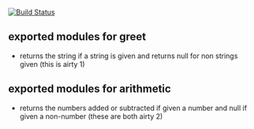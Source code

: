 
[![Build Status](https://travis-ci.com/GitHubMaxwell/01-node-ecosystem.svg?branch=master)](https://travis-ci.com/GitHubMaxwell/01-node-ecosystem)

## exported modules for greet

* returns the string if a string is given and returns null for non strings given (this is airty 1)

## exported modules for arithmetic

* returns the numbers added or subtracted if given a number and null if given a non-number (these are both airty 2)